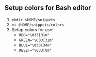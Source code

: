 ## Setup colors for Bash editor
1. `mkdir $HOME/snippets`
2. `vi $HOME/snippets/colors`
3. Setup colors for use:
    * `RED="\033[31m"`
    * `GREEN="\033[32m"`
    * `BLUE="\033[34m"`
    * `RESET="\033[0m"`
